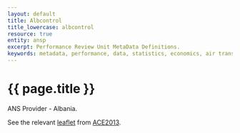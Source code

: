 ```yaml
---
layout: default
title: Albcontrol
title_lowercase: albcontrol
resource: true
entity: ansp
excerpt: Performance Review Unit MetaData Definitions.
keywords: metadata, performance, data, statistics, economics, air transport, flights, europe, cost efficiency
---
```

# {{ page.title }}

ANS Provider - Albania.

See the relevant [leaflet][leaf] from [ACE2013].

[leaf]: <Albcontrol_Albania_ACE_2013_Benchmarking.pdf> "ACE 2013 Benchmarking Report Factsheet: {{ page.title }}"

[ACE2013]: <https://www.eurocontrol.int/sites/default/files/publication/files/ace-2013-benchmarking-report-final.pdf> "ACE 2013 Benchmarking Report"
